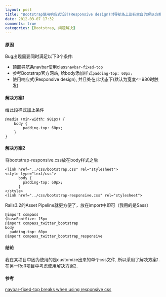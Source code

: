 ```yaml
---
layout: post
title: "Bootstrap使用响应式设计(Responsive design)时导航条上部有空白的解决方案"
date: 2012-03-07 17:32
comments: true
categories: [Bootstrap, 问题解决]
---
```


#### 原因
Bug出现需要同时满足以下3个条件:  
- 顶部导航条navbar使用class`navbar-fixed-top`  
- 参考Bootstrap官方网站, 给body添加样式`padding-top: 60px;`  
- 使用响应式(Responsive design), 并且处在此状态下(默认为宽度<=980时触发)  

#### 解决方案1
给此段样式加上条件  
```
@media (min-width: 981px) {
    body {
        padding-top: 60px;
    }
}
```

#### 解决方案2
将bootstrap-responsive.css放在body样式之后  
```
<link href="../css/bootstrap.css" rel="stylesheet">
<style type="text/css">
      body {
        padding-top: 60px;
      }
</style>
<link href="../css/bootstrap-responsive.css" rel="stylesheet">
```
Rails3.2的Asset Pipeline就更方便了，放在import中即可（我用的是Sass）
```
@import compass
$baseFontSize: 15px
@import compass_twitter_bootstrap
body
  padding-top: 60px
@import compass_twitter_bootstrap_responsive
```

#### 结论
我在某项目中因为使用的是customize出来的单个css文件, 所以采用了解决方案1.  
在另一RoR项目中考虑使用解决方案2.

#### 参考
[navbar-fixed-top breaks when using responsive css](https://github.com/twitter/bootstrap/issues/1570)
